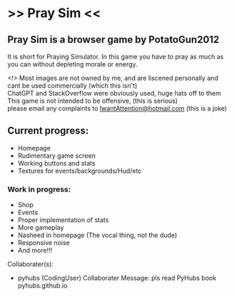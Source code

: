 # >> Pray Sim <<
## Pray Sim is a browser game by PotatoGun2012 
It is short for Praying Simulator.
In this game you have to pray as much as you can without depleting morale or energy.

<!>
Most images are not owned by me, and are liscened personally and cant be used commercially (which this isn't)  
ChatGPT and StackOverflow were obviously used, huge hats off to them  
This game is not intended to be offensive,  (this is serious)  
please email any complaints to IwantAttention@hotmail.com (this is a joke)  

## Current progress:
- Homepage  
- Rudimentary game screen
- Working buttons and stats
- Textures for events/backgrounds/Hud/etc

### Work in progress:
- Shop
- Events
- Proper implementation of stats
- More gameplay
- Nasheed in homepage (The vocal thing, not the dude)
- Responsive noise
- And more!!!

Collaborater(s): 

- pyhubs (CodingUser)
Collaborater Message:
pls read PyHubs book pyhubs.github.io
